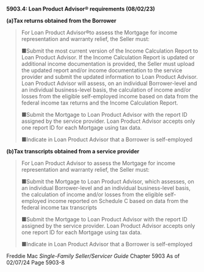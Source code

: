 **5903.4: Loan Product Advisor® requirements (08/02/23)**

**(a)Tax returns obtained from the Borrower**

> For Loan Product Advisor®to assess the Mortgage for income
> representation and warranty relief, the Seller must:
>
> ■Submit the most current version of the Income Calculation Report to
> Loan Product Advisor. If the Income Calculation Report is updated or
> additional income documentation is provided, the Seller must upload
> the updated report and/or income documentation to the service provider
> and submit the updated information to Loan Product Advisor. Loan
> Product Advisor will assess, on an individual Borrower-level and an
> individual business-level basis, the calculation of income and/or
> losses from the eligible self-employed income based on data from the
> federal income tax returns and the Income Calculation Report.
>
> ■Submit the Mortgage to Loan Product Advisor with the report ID
> assigned by the service provider. Loan Product Advisor accepts only
> one report ID for each Mortgage using tax data.
>
> ■Indicate in Loan Product Advisor that a Borrower is self-employed

**(b)Tax transcripts obtained from a service provider**

> For Loan Product Advisor to assess the Mortgage for income
> representation and warranty relief, the Seller must:
>
> ■Submit the Mortgage to Loan Product Advisor, which assesses, on an
> individual Borrower-level and an individual business-level basis, the
> calculation of income and/or losses from the eligible self-employed
> income reported on Schedule C based on data from the federal income
> tax transcripts
>
> ■Submit the Mortgage to Loan Product Advisor with the report ID
> assigned by the service provider. Loan Product Advisor accepts only
> one report ID for each Mortgage using tax data.
>
> ■Indicate in Loan Product Advisor that a Borrower is self-employed

Freddie Mac *Single-Family Seller/Servicer Guide* Chapter 5903 As of
02/07/24 Page 5903-8